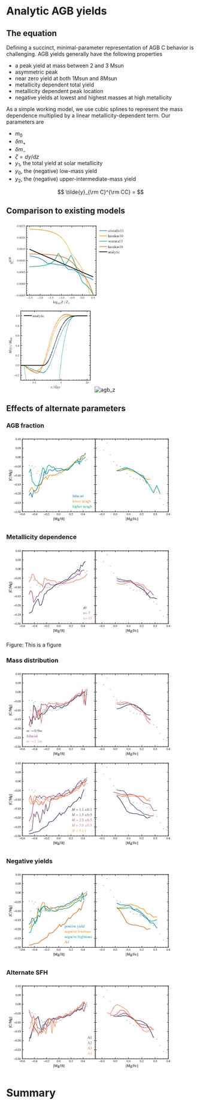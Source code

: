 Analytic AGB yields
===================

The equation
------------

Defining a succinct, minimal-parameter representation of AGB C behavior is challenging. 
AGB yields generally have the following properties
- a peak yield at mass between 2 and 3 Msun
- asymmetric peak
- near zero yield at both 1Msun and 8Msun
- metallicity dependent total yield
- metallicity dependent peak location
- negative yields at lowest and highest masses at high metallicity

As a simple working model, we use cubic splines to represent the mass dependence multiplied by a linear metallicity-dependent term. 
Our parameters are 
- $m_0$
- $\delta m_+$
- $\delta m_-$
- $\zeta = dy/dz$
- $y_1$, the total yield at solar metallicity
- $y_0$, the (negative) low-mass yield
- $y_2$, the (negative) upper-intermediate-mass yield

$$
\tilde{y}_{\rm C}^{\rm CC} = 
$$



Comparison to existing models
----------

![agb_z](figures/agb_ana_vs_z.jpg)
![agb_z](figures/agb_ana_dtd.jpg)
![agb_z](figures/analytic_v_studies.jpg)





Effects of alternate parameters
-------------------------------

### AGB fraction

![agb_f](figures/ia_agb_degeneracy.jpg)


### Metallicity dependence

![z_dep](figures/agb_z_dependence.jpg)

Figure: This is a figure




### Mass distribution

![shift_mass](figures/shift_mass.jpg)
![masses](figures/agb_mass.jpg)

### Negative yields

![negative_yields](figures/negative_yields.jpg)


### Alternate SFH

![alt_sfh](figures/twoexp_strength.jpg)





Summary
================
